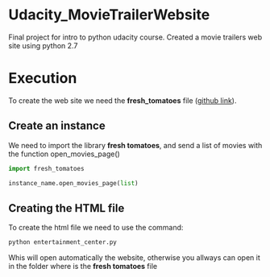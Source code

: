 # Udacity_MovieTrailerWebsite
Final project for intro to python udacity course. Created a movie trailers web site using python 2.7

# Execution
To create the web site we need the **fresh_tomatoes** file ([github link]).

## Create an instance
We need to import the library **fresh tomatoes**, and send a list of movies with the function open_movies_page()

```python
import fresh_tomatoes

instance_name.open_movies_page(list)
```

## Creating the HTML file
To create the html file we need to use the command:

```python
python entertainment_center.py
```
Whis will open automatically the website, otherwise you allways can open it in the folder where is the **fresh tomatoes** file

[github link]: https://github.com/adarsh0806/ud036_StarterCode/blob/master/fresh_tomatoes.py
